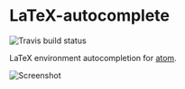 # LaTeX-autocomplete

![Travis build status](https://travis-ci.org/Evpok/latex-autocomplete.svg?branch=master)

LaTeX environment autocompletion for [atom](http://atom.io).

![Screenshot](https://cdn.rawgit.com/Evpok/latex-autocomplete/master/doc/shot.gif)
